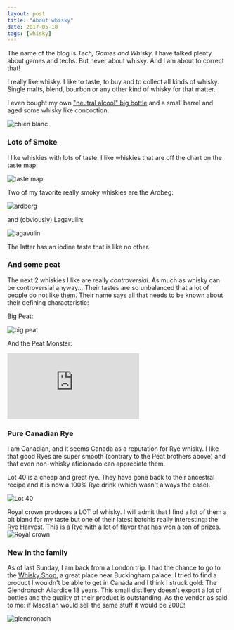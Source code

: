 ```yaml
---
layout: post
title: "About whisky"
date: 2017-05-18
tags: [whisky]
---
```


The name of the blog is *Tech, Games and Whisky*. I have talked plenty about games and techs. But never about whisky. And I am about to correct that!

I really like whisky. I like to taste, to buy and to collect all kinds of whisky. Single malts, blend, bourbon or any other kind of whisky for that matter.

I even bought my own ["neutral alcool" big bottle](http://subversifs.ca/lessubversifs/chien_blanc.php?lang=fr) and a small barrel and aged some whisky like concoction.

![chien blanc](http://subversifs.ca/lessubversifs/images/chienBlanc_baril.jpg)

### Lots of Smoke

I like whiskies with lots of taste. I like whiskies that are off the chart on the taste map:

![taste map](http://i.imgur.com/5VLzR.jpg)

Two of my favorite really smoky whiskies are the Ardbeg:

![ardberg](http://images.selfridges.com/is/image//selfridges/414-82008469-57793733_M?$PDP_M_ZOOM$)

and (obviously) Lagavulin:

![lagavulin](http://www.lcbo.com/content/dam/lcbo/products/207126.jpg/jcr:content/renditions/cq5dam.web.1280.1280.jpeg)

The latter has an iodine taste that is like no other.

### And some peat

The next 2 whiskies I like are really *controversial*. As much as whisky can be controversial anyway... Their tastes are so unbalanced that a lot of people do not like them. Their name says all that needs to be known about their defining characteristic:

Big Peat:

![big peat](https://img.thewhiskyexchange.com/900/vatted_big2.jpg)

And the Peat Monster:

![peat monster](http://www.compassboxwhisky.com/getimage.php?im=201606151211387946.jpg)

### Pure Canadian Rye

I am Canadian, and it seems Canada as a reputation for Rye whisky. I like that good Ryes are super smooth (contrary to the Peat brothers above) and that even non-whisky aficionado can appreciate them.

Lot 40 is a cheap and great rye. They have gone back to their ancestral recipe and it is now a 100% Rye drink (which wasn't always the case).

![Lot 40](http://www.lcbo.com/content/dam/lcbo/products/382861.jpg/jcr:content/renditions/cq5dam.web.1280.1280.jpeg)

Royal crown produces a LOT of whisky. I will admit that I find a lot of them a bit bland for my taste but one of their latest batchis really interesting: the Rye Harvest. This is a Rye with a lot of flavor that has won a ton of prizes.
![Royal crown](http://www.lcbo.com/content/dam/lcbo/products/434092.jpg/jcr:content/renditions/cq5dam.web.1280.1280.jpeg)

### New in the family

As of last Sunday, I am back from a London trip. I had the chance to go to the [Whisky Shop](https://www.whiskyshop.com/), a great place near Buckingham palace. I tried to find a product I wouldn't be able to get in Canada and I think I struck gold: The Glendronach Allardice 18 years. This small distillery doesn't export a lot of bottles and the quality of their product is outstanding. As the vendor as said to me: if Macallan would sell the same stuff it would be 200£!

![glendronach](http://images.selfridges.com/is/image//selfridges/414-3002709-80008_M?$PDP_M_ALL$)